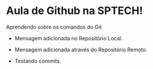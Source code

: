 # Aula de Github na SPTECH!

Aprendendo sobre os comandos do Git

- Mensagem adicionada no Repositório Local.

- Mensagem adicionada através do Repositório Remoto.

- Testando commits.
